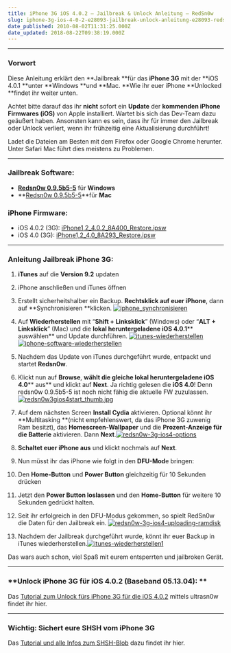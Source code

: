 ```yaml
---
title: iPhone 3G iOS 4.0.2 – Jailbreak & Unlock Anleitung – RedSn0w
slug: iphone-3g-ios-4-0-2-e28093-jailbreak-unlock-anleitung-e28093-redsn0w
date_published: 2010-08-02T11:31:25.000Z
date_updated: 2018-08-22T09:38:19.000Z
---
```


---

### Vorwort

Diese Anleitung erklärt den **Jailbreak **für das **iPhone 3G** mit der **iOS 4.0.1 **unter **Windows **und **Mac. **Wie ihr euer iPhone **Unlocked **findet ihr weiter unten.

Achtet bitte darauf das ihr **nicht** sofort ein **Update** der **kommenden iPhone Firmwares (iOS)** von Apple installiert. Wartet bis sich das Dev-Team dazu geäußert haben. Ansonsten kann es sein, dass ihr für immer den Jailbreak oder Unlock verliert, wenn ihr frühzeitig eine Aktualisierung durchführt!

Ladet die Dateien am Besten mit dem Firefox oder Google Chrome herunter. Unter Safari Mac führt dies meistens zu Problemen.

---

### Jailbreak Software:

- **[Redsn0w 0.9.5b5-5](http://sites.google.com/a/iphone-dev.com/files/home/redsn0w_win_0.9.5b5-5.zip)** für **Windows**
- **[Redsn0w 0.9.5b5-5](http://sites.google.com/a/iphone-dev.com/files/home/redsn0w_mac_0.9.5b5-5.zip)**für **Mac**

### iPhone Firmware:

- iOS 4.0.2 (3G): [iPhone1,2_4.0.2_8A400_Restore.ipsw](http://appldnld.apple.com/iPhone4/061-8802.20100811.XcfpR/iPhone1,2_4.0.2_8A400_Restore.ipsw)
- iOS 4.0 (3G): [iPhone1,2_4.0_8A293_Restore.ipsw](http://appldnld.apple.com.edgesuite.net/content.info.apple.com/iPhone4/061-7436.20100621.58Yt4/iPhone1,2_4.0_8A293_Restore.ipsw)

---

### Anleitung Jailbreak iPhone 3G:

1. **iTunes** auf die **Version 9.2** updaten
2. iPhone anschließen und iTunes öffnen
3. Erstellt sicherheitshalber ein Backup. **Rechtsklick auf euer iPhone**, dann auf **Synchronisieren **klicken.
[![iphone_synchronisieren](//picdump.thafaker.de/2011/08/iphone_synchronisieren.png)](http://picdump.thafaker.de/2011/08/iphone_synchronisieren.png)
4. Auf **Wiederherstellen** mit “**Shift + Linksklick**” (Windows) oder “**ALT + Linksklick**” (Mac) und die **lokal heruntergeladene iOS 4.0.1**** auswählen** und Update durchführen.
[![itunes-wiederherstellen](//picdump.thafaker.de/2011/08/itunes-wiederherstellen.jpg)](http://picdump.thafaker.de/2011/08/itunes-wiederherstellen.jpg)[![iphone-software-wiederherstellen](//picdump.thafaker.de/2010/08/iphone-software-wiederherstellen.jpg)](http://picdump.thafaker.de/2010/08/iphone-software-wiederherstellen.jpg)
5. Nachdem das Update von iTunes durchgeführt wurde, entpackt und startet **Redsn0w**.
6. Klickt nun auf **Browse**, **wählt die gleiche lokal heruntergeladene iOS 4.0**** aus** und klickt auf **Next**. Ja richtig gelesen die **iOS 4.0**! Denn redsn0w 0.9.5b5-5 ist noch nicht fähig die aktuelle FW zuzulassen.
[![redsn0w3gios4start_thumb.jpg](//picdump.thafaker.de/2010/09/redsn0w3gios4start_thumb.jpg)](http://picdump.thafaker.de/2010/09/redsn0w3gios4start_thumb.jpg)
7. Auf dem nächsten Screen **Install Cydia** aktivieren. Optional könnt ihr **Multitasking **(nicht empfehlenswert, da das iPhone 3G zuwenig Ram besitzt), das **Homescreen-Wallpaper** und die **Prozent-Anzeige für die Batterie** aktivieren. Dann **Next**.[![redsn0w-3g-ios4-options](//picdump.thafaker.de/2011/08/redsn0w-3g-ios4-options.jpg)](http://picdump.thafaker.de/2011/08/redsn0w-3g-ios4-options.jpg)
8. **Schaltet euer iPhone aus** und klickt nochmals auf **Next**.
9. Nun müsst ihr das iPhone wie folgt in den **DFU-Mod**e bringen:

1. Den **Home-Button** und **Power Button** gleichzeitig für 10 Sekunden drücken
2. Jetzt den **Power Button loslassen** und den **Home-Button** für weitere 10 Sekunden gedrückt halten.

10. Seit ihr erfolgreich in den DFU-Modus gekommen, so spielt RedSn0w die Daten für den Jailbreak ein.
[![redsn0w-3g-ios4-uploading-ramdisk](//picdump.thafaker.de/2011/08/redsn0w-3g-ios4-uploading-ramdisk.jpg)](http://picdump.thafaker.de/2011/08/redsn0w-3g-ios4-uploading-ramdisk.jpg)
11. Nachdem der Jailbreak durchgeführt wurde, könnt ihr euer Backup in iTunes wiederherstellen.[![itunes-wiederherstellen1](//picdump.thafaker.de/2011/08/itunes-wiederherstellen1-580x245.png)](http://picdump.thafaker.de/2011/08/itunes-wiederherstellen1.png)

Das wars auch schon, viel Spaß mit eurem entsperrten und jailbroken Gerät.

---

### **Unlock iPhone 3G für iOS 4.0.2 (Baseband 05.13.04): **

Das [Tutorial zum Unlock fürs iPhone 3G für die iOS 4.0.2](__GHOST_URL__/iphone-3g-iphone-3gs-iphone-4-unlock-anleitung-%e2%80%93-baseband-05-13-04-01-59-00-%e2%80%93-ultrasn0w/) mittels ultrasn0w findet ihr hier.

---

### Wichtig: Sichert eure SHSH vom iPhone 3G

Das [Tutorial und alle Infos zum SHSH-Blob](__GHOST_URL__/tiny-umbrella-shsh-sichern-und-wiederherstellen/) dazu findet ihr hier.
